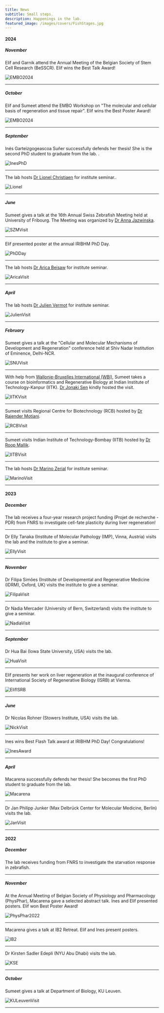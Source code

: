```yaml
---
title: News
subtitle: Small steps.
description: Happenings in the lab.
featured_image: /images/covers/FishStages.jpg
---
```

#### 2024

##### November

Elif and Garnik attend the Annual Meeting of the Belgian Society of Stem Cell Research (BeSSCR). Elif wins the Best Talk Award!

![EMBO2024](/images/news/2024/November_BeSSCR.jpg "BeSSCR2024")  

---
##### October

Elif and Sumeet attend the EMBO Workshop on "The molecular and cellular basis of regeneration and tissue repair". Elif wins the Best Poster Award!

![EMBO2024](/images/news/2024/October_EMBO.jpg "EMBO2024")  

---
##### September

Inés Garteizgogeascoa Suñer successfully defends her thesis! She is the second PhD student to graduate from the lab. .

![InesPhD](/images/news/2024/Sept_Ines.jpg "InesPhD")    

---
The lab hosts [Dr Lionel Christiaen](https://www4.uib.no/en/find-employees/Lionel.Christiaen) for institute seminar..

![Lionel](/images/news/2024/Sept_Lionel.jpg "Lionel")    

---

##### June

Sumeet gives a talk at the 16th Annual Swiss Zebrafish Meeting held at University of Fribourg. The Meeting was organized by [Dr Anna Jazwinska](https://www.unifr.ch/bio/en/groups/jazwinska/).

![SZMVisit](/images/news/2024/June_SZM.jpg "SZM")    

---
Elif presented poster at the annual IRIBHM PhD Day.

![PhDDay](/images/news/2024/June_PhDDay.jpg "Arica")    

---
The lab hosts [Dr Arica Beisaw](https://www.beisawlab.com/) for institute seminar.

![AricaVisit](/images/news/2024/June_Arica.jpg "Arica")    

---

##### April

The lab hosts [Dr Julien Vermot](https://www.vermotlab.com/) for institute seminar.

![JulienVisit](/images/news/2024/April_Julien.jpg "Julien")  

---
##### February

Sumeet gives a talk at the "Cellular and Molecular Mechanisms of Development and Regeneration" conference held at Shiv Nadar Institution of Eminence, Delhi-NCR.

![SNUVisit](/images/news/2024/Feb_SNU.jpg "SNU")  

---
With help from [Wallonie-Bruxelles International (WBI)](https://www.wbi.be/), Sumeet takes a course on bioinformatics and Regenerative Biology at Indian Institute of Technology-Kanpur (IITK). [Dr Jonaki Sen](https://sites.google.com/view/jslab-iitk/home) kindly hosted the visit.

![IITKVisit](/images/news/2024/Feb_IITK.jpg "IITK")  

---
Sumeet visits  Regional Centre for Biotechnology (RCB) hosted by [Dr Rajender Motiani](https://www.rcb.res.in/index.php?param=empdetails/rajender).    
  
![RCBVisit](/images/news/2024/Feb_RCB.jpg "RCB")  

---
Sumeet visits Indian Institute of Technology-Bombay (IITB) hosted by [Dr Roop Mallik](https://www.bio.iitb.ac.in/~roop/).    
  
![IITBVisit](/images/news/2024/Feb_IITB.jpg "IITB")  

---
The lab hosts [Dr Marino Zerial](https://humantechnopole.it/en/people/marino-zerial/) for institute seminar.    
  
![MarinoVisit](/images/news/2024/Feb_Marino.jpg "Marino")  

---

#### 2023

##### December

The lab receives a four-year research project funding (Projet de recherche - PDR) from FNRS to investigate cell-fate plasticity during liver regeneration!    

---
Dr Elly Tanaka (Institute of Molecular Pathology (IMP), Vinna, Austria) visits the lab and the institute to give a seminar.  
  
![EllyVisit](/images/news/2023/Dec_Elly.jpg "Elly Visit")  

---
##### November

Dr Filipa Simões (Institute of Developmental and Regenerative Medicine (IDRM), Oxford, UK) visits the institute to give a seminar.  
  
![FilipaVisit](/images/news/2023/Nov_Filipa.jpg "Filipa Visit")  

---

Dr Nadia Mercader (University of Bern, Switzerland) visits the institute to give a seminar.  
  
![NadiaVisit](/images/news/2023/Nov_Nadia.jpeg "Nadia Visit")  

---
##### September

Dr Hua Bai (Iowa State University, USA) visits the lab.  
  
![HuaVisit](/images/news/2023/Sept_Hua.jpeg "Hua Visit")  

---
Elif presents her work on liver regeneration at the inaugural conference of International Society of Regenerative Biology (ISRB) at Vienna.    
  
![ElifISRB](/images/news/2023/Sept_ElifISRB.jpeg "ElifISRB")  

---
##### June

Dr Nicolas Rohner (Stowers Institute, USA) visits the lab.  
  
![NickVisit](/images/news/2023/June_Nicolas.jpeg "Nick")  

---
Ines wins Best Flash Talk award at IRIBHM PhD Day! Congratulations!  
  
![InesAward](/images/news/2023/June_IRIBHM_PhDDay.jpeg "InesAward")  

---
##### April

Macarena successfully defends her thesis! She becomes the first PhD student to graduate from the lab.  
  
![Macarena](/images/news/2023/April_Macarena.jpeg "Macarena")  

---

Dr Jan Philipp Junker (Max Delbrück Center for Molecular Medicine, Berlin) visits the lab.  
  
![JanVisit](/images/news/2023/April_Jan.jpeg "Jan Philipp Junker")  

---


#### 2022

##### December

The lab receives funding from FNRS to investigate the starvation response in zebrafish.   

---
  
##### November

At the Annual Meeting of Belgian Society of Physiology and Pharmacology (PhysPhar), Macarena gave a selected abstract talk. Ines and Elif presented posters. Elif won Best Poster Award!
  
![PhysPhar2022](/images/news/2022/PhysPhar.jpeg "PhysPhar")  
  
---
  
Macarena gives a talk at IB2 Retreat. Elif and Ines present posters.  
  
![IB2](/images/news/2022/IB2.jpg "IB2")  
  
---
  
Dr Kirsten Sadler Edepli (NYU Abu Dhabi) visits the lab.  
  
![KSE](/images/news/2022/KirstenVisit.jpeg "KSE")  
  
---
  
##### October

Sumeet gives a talk at Department of Biology, KU Leuven.  
  
![KULeuvenVisit](/images/news/2022/KULeuven.jpeg "KU Leuven Poster")  

---

